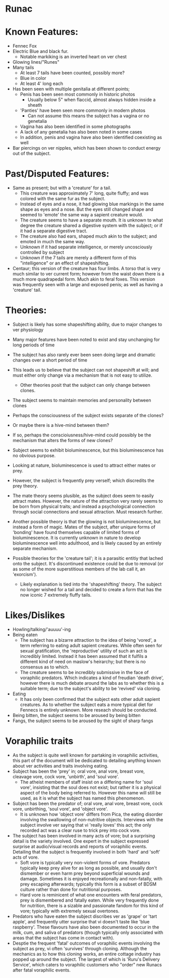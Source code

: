 # Runac 
# Known Features:
- Fennec Fox
- Electric Blue and black fur.
    - Notable markiking is an inverted heart on ver chest
- Glowing lines/"Runes"
- Many tails
    - At least 7 tails have been counted, possibly more?
    - Blue in color
    - At least 4' long each
- Has been seen with multiple genitalia at different points; 
    - Penis has been seen most commonly in historic photos
        - Usually below 5" when flaccid, almost always hidden inside a sheath
    - 'Panties' have been seen more commonly in modern photos
        - Can not assume this means the subject has a vagina or no genetalia
    - Vagina has also been identified in some photographs
    - A lack of any genetalia has also been noted in some cases
    - In addition, penis and vagina have also been identified coexisting as
      well
- Bar piercings on ver nipples, which has been shown to conduct energy out of the subject.

# Past/Disputed Features:
- Same as present; but with a 'creature' for a tail.
    - This creature was approximately 7' long, quite fluffy; and was colored with the same fur as the subject.
    - Instead of eyes and a nose, it had glowing blue markings in the same shape as eyes and a nose. But the eyes still changed shape and seemed to 'emote' the same way a sapient creature would.
    - The creature seems to have a separate mouth. It is unknown to what degree the creature shared a digestive system with the subject; or if it had a separate digestive tract.
    - The creature also had ears, shaped much akin to the subject; and emoted in much the same way.
    - Unknown if it had separate intelligence, or merely uncosciously controlled by subject
    - Unknown if the 7 tails are merely a different form of this "intelligence" or an effect of shapeshifting.
- Centaur; this version of the creature has four limbs. A torso that is very much similar to ver current form; however from the waist down there is a much more quadrapedal form. Much akin to feral foxes. This version was frequently seen with a large and exposed penis; as well as having a 'creature' tail.

# Theories:
- Subject is likely has some shapeshifting ability, due to major changes to ver physiology 
- Many major features have been noted to exist and stay unchanging for long periods of time
- The subject has also rarely ever been seen doing large and dramatic changes over a short period of time
- This leads us to believe that the subject can not shapeshift at will; and must either only change via a mechanism that is not easy to utilize.
    - Other theories posit that the subject can only change between clones.

- The subject seems to maintain memories and personality between clones
- Perhaps the consciousness of the subject exists separate of the clones?
- Or maybe there is a hive-mind between them?
- If so, perhaps the conscioiusness/hive-mind could possibly be the mechanism that alters the forms of new clones?

- Subject seems to exhibit bioluminescence, but this bioluminescence has no obvious purpose.
- Looking at nature, bioluminescence is used to attract either mates or prey.
- However, the subject is frequently prey verself; which discredits the prey theory.
- The mate theory seems plusible, as the subject does seem to easily attract mates. However, the nature of the attraction very rarely seems to be born from physical traits; and instead a psychological connection through social connections and sexual attraction. Must research further.
- Another possible theory is that the glowing is not bioluminescence, but instead a form of magic. Mates of the subject, after uniqure forms of 'bonding' have found themselves capable of limited forms of bioluminescence. It is currently unknown in nature to develop bioluminescence well into adulthood, and is likely caused by an entirely separate mechanism.

- Possible theories for the 'creature tail'; it is a parasitic entitiy that lached onto the subject. It's discontinued existence could be due to removal (or as some of the more superstitious members of the lab call it, an 'exorcism').
    - Likely explanation is tied into the 'shapeshifting' theory. The subject no longer wished for a tail and decided to create a form that has the now iconic 7 extremely fluffy tails.

# Likes/Dislikes
- Howling/talking/'auuuu'-ing
- Being eaten
    - The subject has a bizarre attraction to the idea of being 'vored', a term referring to eating adult sapient creatures. While often seen for sexual gratification, the 'reproductive' utility of such an act is incredibly limited. Instead it has been assumed that it fulfils a different kind of need on maslow's heirarchy; but there is no consensus as to which.
    - The creature seems to be incredibly submissive in the face of voraphilic predators. Which indicates a kind of freudian 'death drive', however there is much debate around the labs as to whether this is a suitable term; due to the subject's ability to be 'revived' via cloning.
- Eating
    - It has only been confirmed that the subject eats other adult sapient creatures. As to whether the subject eats a more typical diet for Fennecs is entirely unknown. More reseach should be conducted.
- Being bitten, the subject seems to be aroused by being bitten
- Fangs, the subject seems to be aroused by the sight of sharp fangs

# Voraphilic traits
- As the subject is quite well known for partaking in voraphilic activities, this part of the document will be dedicated to detailing anything known about ver activities and traits involving eating.
- Subject has been the 'prey' in; oral vore, anal vore, breast vore, cleavage vore, cock vore, 'unbirth', and 'soul vore'.
    - The atheist members of staff insist on a differing name for 'soul vore', insisting that the soul does not exist; but rather it is a physical aspect of the body being referred to. However this name will still be used, as it is what the subject has named this phenomenon.
- Subject has been the predator of; oral vore, anal vore, breast vore, cock vore, unbirthing, 'soul vore', and 'object vore'.
    - It is unknown how 'object vore' differs from Pica, the eating disorder involving the swallowing of non-nutritive objects.  Interviews with the subject involve ver saying that vi 'really loves' this act; the only recorded act was a clear ruse to trick prey into cock vore.
- The subject has been involved in many acts of vore; but a surprising detail is the variety involved. One expert in the subject expressed surprise at audio/visual records and reports of voraphilic events.  Detailing that the subject is frequently involved in both 'hard' and 'soft' acts of vore. 
    - Soft vore is typically very non-violent forms of vore. Predators typically keep prey alive for as long as possible, and usually don't dismember or even harm prey beyond superficial wounds and damage.  Sometimes it is enjoyed recreationally and non-fatally, with prey escaping afterwards; typically this form is a subset of BDSM culture rather than done for nutritional purposes.
    - Hard vore is reminicent of what one encounters with feral predators, prey is dismembered and fatally eaten. While very frequently done for nutrition, there is a sizable and passionate fandom for this kind of vore; typically with extremely sexual overtones. 
- Predators who have eaten the subject discribes ver as 'grape' or 'tart apple', and frequently utter surprise that vi doesn't taste like 'blue raspberry'. These flavours have also been documented to occur in the milk, cum, and saliva of predators (though typically only associated with areas that the subject has come in contact with).
- Desptie the frequent 'fatal' outcomes of voraphilic events involving the subject as prey, vi often 'survives' through cloning. Although the mechanics as to how this cloning works, an entire cottage industry has popped up around the subject. The largest of which is 'Ruru's Delivery Service', which caters to voraphilic customers who "order" new Runacs after fatal voraphilic events.
